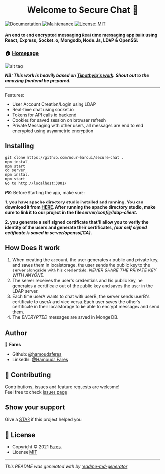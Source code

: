 <h1 align="center">Welcome to Secure Chat 👋</h1>
<p>
  <a href="https://github.com/nour-karoui/secure-chat#readme" target="_blank">
    <img alt="Documentation" src="https://img.shields.io/badge/documentation-yes-brightgreen.svg" />
  </a>
  <a href="https://github.com/nour-karoui/secure-chat/graphs/commit-activity" target="_blank">
    <img alt="Maintenance" src="https://img.shields.io/badge/Maintained%3F-yes-green.svg" />
  </a>
  <a href="https://github.com/nour-karoui/secure-chat/blob/master/LICENSE" target="_blank">
    <img alt="License: MIT" src="https://img.shields.io/github/license/bishkou/password-pwnd" />
  </a>
</p>

#### An end to end encrypted messaging Real time messaging app built using React, Express, Socket.io, Mongodb, Node.Js, LDAP & OpenSSL


### 🏠 [Homepage](https://github.com/nour-karoui/secure-chat)

![alt tag](https://user-images.githubusercontent.com/47257753/126567790-afcdae8b-27fc-4e9e-8b5b-efabcafb7067.png)

***NB: This work is heavily based on [Timothylp's work](https://github.com/TimothyIp/rr_challenge). Shout out to the amazing frontend he prepared.***   
<hr />

Features:
  - User Account Creation/Login using LDAP
  - Real-time chat using socket.io
  - Tokens for API calls to backend
  - Cookies for saved session on browser refresh
  - Private Messaging with other users, all messages are end to end encrypted using asymmetric encryption <br/>


## Installing
```
git clone https://github.com/nour-karoui/secure-chat .
npm install
npm start
cd server 
npm install
npm start
Go to http://localhost:3001/
```

***PS***: Before Starting the app, make sure:

 **1. you have apache directory studio installed and running.
You can download it from [HERE](https://directory.apache.org/studio/downloads.html).
After running the apache directory studio, make sure to link it to our project in the file *server/config/ldap-client*.**
 
 **2. you generate a self signed certificate that'll allow you to verify the identity of the users and generate their certificates, *(our self signed cetificate is saved in server/openssl/CA)*.**


## How Does it work

1. When creating the account, the user generates a public and private key, and saves them in localstorage. the user sends the public key to the server alongside with his credentials.
*NEVER SHARE THE PRIVATE KEY WITH ANYONE*.
2. The server receives the user's credentials and his public key, he generates a certificate out of the public key and saves the user in the LDAP server.
3. Each time userA wants to chat with userB, the server sends userB's certificate to userA and vice versa.
Each user saves the other's certificate in their localstorage to be able to encrypt messages and send them.
4. The *ENCRYPTED* messages are saved in Monge DB.


## Author

👤 **Fares**

* Github: [@hamoudaferes](https://github.com/hamoudafares)
* LinkedIn: [@Hamouda Fares](https://www.linkedin.com/in/hamouda-fares/)

## 🤝 Contributing

Contributions, issues and feature requests are welcome!<br />Feel free to check [issues page](https://github.com/hamoudafares/cryptography-tool/issues)

## Show your support

Give a [STAR](https://github.com/nour-karoui/secure-chat) if this project helped you!

## 📝 License

* Copyright © 2021 [Fares](https://github.com/hamoudafares).
* License [MIT](https://github.com/hamoudafares/cryptography-tool/blob/main/LICENSE)

***
_This README was generated with by [readme-md-generator](https://github.com/kefranabg/readme-md-generator)_
